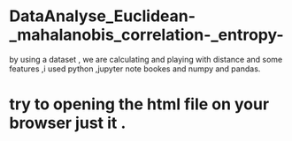 # DataAnalyse_Euclidean-_mahalanobis_correlation-_entropy- 
by using a dataset , we are calculating and playing with distance and some features ,i used python ,jupyter note bookes and numpy and pandas.
# try to opening the html file on your browser just it .
